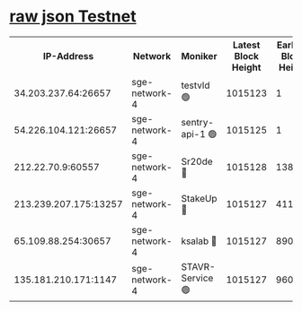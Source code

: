 
[raw json Testnet](https://rpc-check.sget.stavr.tech/sget/rpc-sget-result.json)
=


<table><tr><th>IP-Address</th><th>Network</th><th>Moniker</th><th>Latest Block Height</th><th>Earliest Block Height</th><th>Catching Up</th><th>Tx Index</th><th>Voting Power</th><th>Scan Time</th></tr><tr><td>34.203.237.64:26657</td><td>sge-network-4</td><td>testvld 🟢</td><td>1015123</td><td>1</td><td>False</td><td>on</td><td>0</td><td>2024-01-08T20:44:10.498612552UTC</td></tr><tr><td>54.226.104.121:26657</td><td>sge-network-4</td><td>sentry-api-1 🟢</td><td>1015125</td><td>1</td><td>False</td><td>on</td><td>0</td><td>2024-01-08T20:44:25.433345169UTC</td></tr><tr><td>212.22.70.9:60557</td><td>sge-network-4</td><td>Sr20de 🔴</td><td>1015128</td><td>138001</td><td>False</td><td>on</td><td>99</td><td>2024-01-08T20:44:39.315142763UTC</td></tr><tr><td>213.239.207.175:13257</td><td>sge-network-4</td><td>StakeUp 🔴</td><td>1015127</td><td>411001</td><td>False</td><td>off</td><td>100</td><td>2024-01-08T20:44:33.894715834UTC</td></tr><tr><td>65.109.88.254:30657</td><td>sge-network-4</td><td>ksalab 🔴</td><td>1015127</td><td>890001</td><td>False</td><td>off</td><td>538</td><td>2024-01-08T20:44:36.744254225UTC</td></tr><tr><td>135.181.210.171:1147</td><td>sge-network-4</td><td>STAVR-Service 🟢</td><td>1015127</td><td>960001</td><td>False</td><td>on</td><td>0</td><td>2024-01-08T20:44:34.276040881UTC</td></tr></table>
